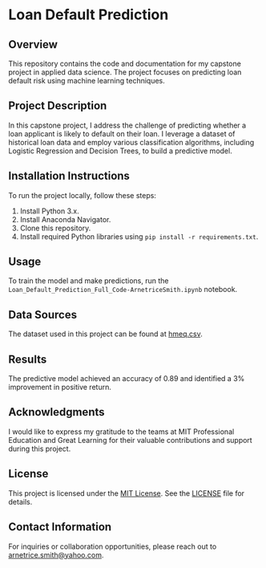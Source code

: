 # Loan Default Prediction

## Overview
This repository contains the code and documentation for my capstone project in applied data science. The project focuses on predicting loan default risk using machine learning techniques.

## Project Description
In this capstone project, I address the challenge of predicting whether a loan applicant is likely to default on their loan. I leverage a dataset of historical loan data and employ various classification algorithms, including Logistic Regression and Decision Trees, to build a predictive model.

## Installation Instructions
To run the project locally, follow these steps:

1. Install Python 3.x.
2. Install Anaconda Navigator.
3. Clone this repository.
4. Install required Python libraries using `pip install -r requirements.txt`.

## Usage
To train the model and make predictions, run the `Loan_Default_Prediction_Full_Code-ArnetriceSmith.ipynb` notebook.

## Data Sources
The dataset used in this project can be found at [hmeq.csv](https://github.com/Arnetrice/Loan-Default-Prediction-Capstone/blob/main/hmeq.csv).

## Results
The predictive model achieved an accuracy of 0.89 and identified a 3% improvement in positive return.

## Acknowledgments
I would like to express my gratitude to the teams at MIT Professional Education and Great Learning for their valuable contributions and support during this project.

## License
This project is licensed under the [MIT License](LICENSE). See the [LICENSE](LICENSE) file for details.


## Contact Information
For inquiries or collaboration opportunities, please reach out to arnetrice.smith@yahoo.com.


